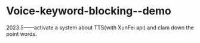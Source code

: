 # Voice-keyword-blocking--demo
2023.5——activate a system about TTS(with XunFei api) and clam down the point words.
